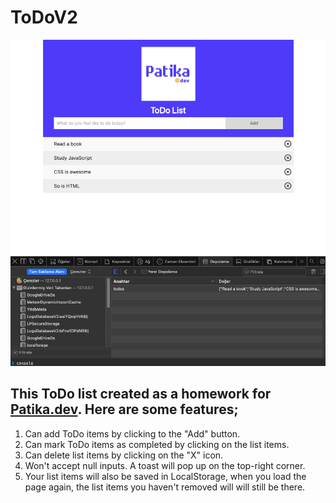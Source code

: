# ToDoV2

![Screenshot](screenshot.png)

## This ToDo list created as a homework for [Patika.dev](https://patika.dev). Here are some features;

1. Can add ToDo items by clicking to the "Add" button.
2. Can mark ToDo items as completed by clicking on the list items.
3. Can delete list items by clicking on the "X" icon.
4. Won't accept null inputs. A toast will pop up on the top-right corner.
5. Your list items will also be saved in LocalStorage, when you load the page again, the list items you haven't removed will will still be there.


